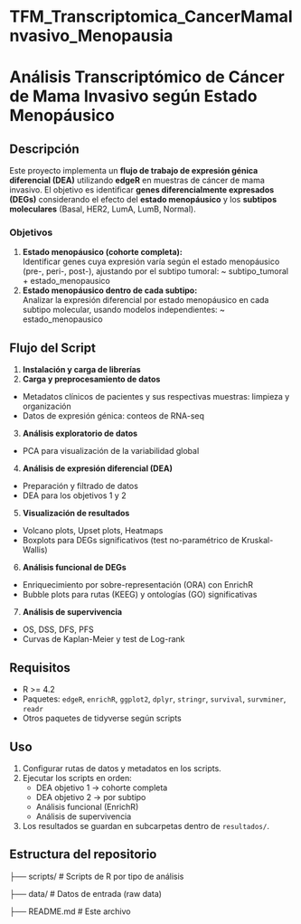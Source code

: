 # TFM_Transcriptomica_CancerMamaInvasivo_Menopausia
# Análisis Transcriptómico de Cáncer de Mama Invasivo según Estado Menopáusico

## Descripción
Este proyecto implementa un **flujo de trabajo de expresión génica diferencial (DEA)** utilizando **edgeR** en muestras de cáncer de mama invasivo. El objetivo es identificar **genes diferencialmente expresados (DEGs)** considerando el efecto del **estado menopáusico** y los **subtipos moleculares** (Basal, HER2, LumA, LumB, Normal).

### Objetivos
1. **Estado menopáusico (cohorte completa):**  
   Identificar genes cuya expresión varía según el estado menopáusico (pre-, peri-, post-), ajustando por el subtipo tumoral: ~ subtipo_tumoral + estado_menopausico
2. **Estado menopáusico dentro de cada subtipo:**  
Analizar la expresión diferencial por estado menopáusico en cada subtipo molecular, usando modelos independientes: ~ estado_menopausico

## Flujo del Script
1. **Instalación y carga de librerías**  
2. **Carga y preprocesamiento de datos**  
- Metadatos clínicos de pacientes y sus respectivas muestras: limpieza y organización  
- Datos de expresión génica: conteos de RNA-seq  
3. **Análisis exploratorio de datos**  
- PCA para visualización de la variabilidad global  
4. **Análisis de expresión diferencial (DEA)**  
- Preparación y filtrado de datos  
- DEA para los objetivos 1 y 2  
5. **Visualización de resultados**  
- Volcano plots, Upset plots, Heatmaps  
- Boxplots para DEGs significativos (test no-paramétrico de Kruskal-Wallis) 
6. **Análisis funcional de DEGs**  
- Enriquecimiento por sobre-representación (ORA) con EnrichR  
- Bubble plots para rutas (KEEG) y ontologías (GO) significativas
7. **Análisis de supervivencia**  
- OS, DSS, DFS, PFS  
- Curvas de Kaplan-Meier y test de Log-rank

## Requisitos
- R >= 4.2  
- Paquetes: `edgeR`, `enrichR`, `ggplot2`, `dplyr`, `stringr`, `survival`, `survminer`, `readr`  
- Otros paquetes de tidyverse según scripts
  
## Uso
1. Configurar rutas de datos y metadatos en los scripts.  
2. Ejecutar los scripts en orden:  
   - DEA objetivo 1 → cohorte completa  
   - DEA objetivo 2 → por subtipo  
   - Análisis funcional (EnrichR)  
   - Análisis de supervivencia  
3. Los resultados se guardan en subcarpetas dentro de `resultados/`.

## Estructura del repositorio
├── scripts/ # Scripts de R por tipo de análisis

├── data/ # Datos de entrada (raw data)

├── README.md # Este archivo
